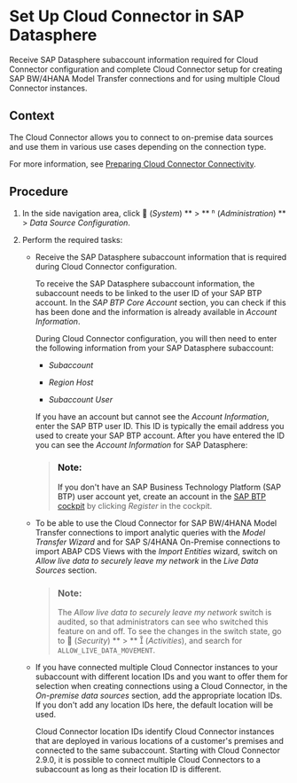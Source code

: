 <!-- loio6de74f7731c54ce88f2883df8f8671a8 -->

<link rel="stylesheet" type="text/css" href="../css/sap-icons.css"/>

# Set Up Cloud Connector in SAP Datasphere

Receive SAP Datasphere subaccount information required for Cloud Connector configuration and complete Cloud Connector setup for creating SAP BW/4HANA Model Transfer connections and for using multiple Cloud Connector instances.



<a name="loio6de74f7731c54ce88f2883df8f8671a8__section_ky2_cgv_tsb"/>

## Context

The Cloud Connector allows you to connect to on-premise data sources and use them in various use cases depending on the connection type.

For more information, see [Preparing Cloud Connector Connectivity](preparing-cloud-connector-connectivity-35141e7.md).



<a name="loio6de74f7731c54ce88f2883df8f8671a8__section_yzv_cgv_tsb"/>

## Procedure

1.  In the side navigation area, click <span class="FPA-icons-V3"></span> \(*System*\) ** \> ** <span class="Belize-icons"></span> \(*Administration*\) ** \> *Data Source Configuration*.

2.  Perform the required tasks:

    -   Receive the SAP Datasphere subaccount information that is required during Cloud Connector configuration.

        To receive the SAP Datasphere subaccount information, the subaccount needs to be linked to the user ID of your SAP BTP account. In the *SAP BTP Core Account* section, you can check if this has been done and the information is already available in *Account Information*.

        During Cloud Connector configuration, you will then need to enter the following information from your SAP Datasphere subaccount:

        -   *Subaccount*

        -   *Region Host*

        -   *Subaccount User*


        If you have an account but cannot see the *Account Information*, enter the SAP BTP user ID. This ID is typically the email address you used to create your SAP BTP account. After you have entered the ID you can see the *Account Information* for SAP Datasphere:

        > ### Note:  
        > If you don't have an SAP Business Technology Platform \(SAP BTP\) user account yet, create an account in the [SAP BTP cockpit](https://account.hana.ondemand.com/) by clicking *Register* in the cockpit.

    -   To be able to use the Cloud Connector for SAP BW/4HANA Model Transfer connections to import analytic queries with the *Model Transfer Wizard* and for SAP S/4HANA On-Premise connections to import ABAP CDS Views with the *Import Entities* wizard, switch on *Allow live data to securely leave my network* in the *Live Data Sources* section.

        > ### Note:  
        > The *Allow live data to securely leave my network* switch is audited, so that administrators can see who switched this feature on and off. To see the changes in the switch state, go to <span class="FPA-icons-V3"></span> \(*Security*\) ** \> ** <span class="SAP-icons-V5"></span> \(*Activities*\), and search for `ALLOW_LIVE_DATA_MOVEMENT`.

    -   If you have connected multiple Cloud Connector instances to your subaccount with different location IDs and you want to offer them for selection when creating connections using a Cloud Connector, in the *On-premise data sources* section, add the appropriate location IDs. If you don't add any location IDs here, the default location will be used.

        Cloud Connector location IDs identify Cloud Connector instances that are deployed in various locations of a customer's premises and connected to the same subaccount. Starting with Cloud Connector 2.9.0, it is possible to connect multiple Cloud Connectors to a subaccount as long as their location ID is different.



